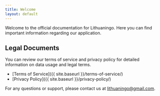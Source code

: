 ```yaml
---
title: Welcome
layout: default
---
```


Welcome to the official documentation for Lithuaningo. Here you can find important information regarding our application.

## Legal Documents

You can review our terms of service and privacy policy for detailed information on data usage and legal terms.

- [Terms of Service]({{ site.baseurl }}/terms-of-service/)
- [Privacy Policy]({{ site.baseurl }}/privacy-policy/)

For any questions or support, please contact us at [lithuaningo@gmail.com](mailto:lithuaningo@gmail.com).
